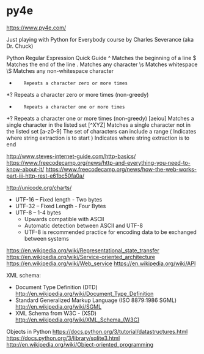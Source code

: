 # py4e
https://www.py4e.com/

Just playing with Python for Everybody course by Charles Severance (aka Dr. Chuck)

Python Regular Expression Quick Guide
^        Matches the beginning of a line
$        Matches the end of the line
.        Matches any character
\s       Matches whitespace
\S       Matches any non-whitespace character
*        Repeats a character zero or more times
*?       Repeats a character zero or more times (non-greedy)
+        Repeats a character one or more times
+?       Repeats a character one or more times (non-greedy)
[aeiou]  Matches a single character in the listed set
[^XYZ]   Matches a single character not in the listed set
[a-z0-9] The set of characters can include a range
(        Indicates where string extraction is to start
)        Indicates where string extraction is to end

http://www.steves-internet-guide.com/http-basics/
https://www.freecodecamp.org/news/http-and-everything-you-need-to-know-about-it/
https://www.freecodecamp.org/news/how-the-web-works-part-iii-http-rest-e61bc50fa0a/

http://unicode.org/charts/
- UTF-16 – Fixed length - Two bytes
- UTF-32 – Fixed Length - Four Bytes
- UTF-8 – 1-4 bytes
  - Upwards compatible with ASCII
  - Automatic detection between ASCII and UTF-8
  - UTF-8 is recommended practice for encoding
    data to be exchanged between systems

https://en.wikipedia.org/wiki/Representational_state_transfer
https://en.wikipedia.org/wiki/Service-oriented_architecture
https://en.wikipedia.org/wiki/Web_service
https://en.wikipedia.org/wiki/API

XML schema:
- Document Type Definition (DTD)
  http://en.wikipedia.org/wiki/Document_Type_Definition
- Standard Generalized Markup Language (ISO 8879:1986 SGML)
  http://en.wikipedia.org/wiki/SGML
- XML Schema  from W3C - (XSD)
  http://en.wikipedia.org/wiki/XML_Schema_(W3C)

Objects in Python
https://docs.python.org/3/tutorial/datastructures.html
https://docs.python.org/3/library/sqlite3.html
http://en.wikipedia.org/wiki/Object-oriented_programming


